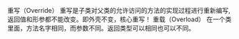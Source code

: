 重写（Override）	重写是子类对父类的允许访问的方法的实现过程进行重新编写, 返回值和形参都不能改变。即外壳不变，核心重写！
重载（Overload）	在一个类里面，方法名字相同，而参数不同。返回类型可以相同也可以不同。


